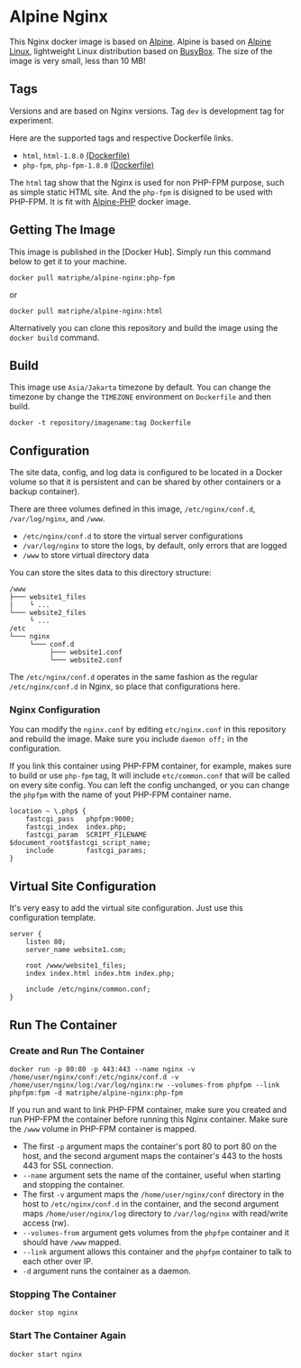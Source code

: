 # Alpine Nginx

This Nginx docker image is based on [Alpine](https://hub.docker.com/_/alpine/). Alpine is based on [Alpine Linux](http://www.alpinelinux.org), lightweight Linux distribution based on [BusyBox](https://hub.docker.com/_/busybox/). The size of the image is very small, less than 10 MB!

## Tags

Versions and are based on Nginx versions. Tag `dev` is development tag for experiment.

Here are the supported tags and respective Dockerfile links.

 * `html`, `html-1.8.0` [(Dockerfile)](https://github.com/matriphe/docker-alpine-nginx/blob/master/html/Dockerfile)
 * `php-fpm`, `php-fpm-1.8.0` [(Dockerfile)](https://github.com/matriphe/docker-alpine-nginx/blob/master/php-fpm/Dockerfile)
 
The `html` tag show that the Nginx is used for non PHP-FPM purpose, such as simple static HTML site. And the `php-fpm` is disigned to be used with PHP-FPM. It is fit with [Alpine-PHP](https://hub.docker.com/r/matriphe/alpine-php/) docker image.

## Getting The Image

This image is published in the [Docker Hub]. Simply run this command below to get it to your machine.

```Shell
docker pull matriphe/alpine-nginx:php-fpm
```

or 

```Shell
docker pull matriphe/alpine-nginx:html
```

Alternatively you can clone this repository and build the image using the `docker build` command.

## Build

This image use `Asia/Jakarta` timezone by default. You can change the timezone by change the `TIMEZONE` environment on `Dockerfile` and then build.

```Shell
docker -t repository/imagename:tag Dockerfile
```

## Configuration

The site data, config, and log data is configured to be located in a Docker volume so that it is persistent and can be shared by other containers or a backup container).

There are three volumes defined in this image, `/etc/nginx/conf.d`, `/var/log/nginx`, and `/www`.

 * `/etc/nginx/conf.d` to store the virtual server configurations
 * `/var/log/nginx` to store the logs, by default, only errors that are logged
 * `/www` to store virtual directory data

You can store the sites data to this directory structure:
```
/www
├─── website1_files
|    └ ...
└─── website2_files
     └ ...
/etc
└─── nginx
	 └─── conf.d
	 	  ├─── website1.conf
	 	  └─── website2.conf
```

The `/etc/nginx/conf.d` operates in the same fashion as the regular `/etc/nginx/conf.d` in Nginx, so place that configurations here.

### Nginx Configuration

You can modify the `nginx.conf` by editing `etc/nginx.conf` in this repository and rebuild the image. Make sure you include `daemon off;` in the configuration.

If you link this container using PHP-FPM container, for example, makes sure to build or use `php-fpm` tag, It will include `etc/common.conf` that will be called on every site config. You can left the config unchanged, or you can change the `phpfpm` with the name of yout PHP-FPM container name.

```Nginx
location ~ \.php$ {
    fastcgi_pass   phpfpm:9000;
    fastcgi_index  index.php;
    fastcgi_param  SCRIPT_FILENAME  $document_root$fastcgi_script_name;
    include        fastcgi_params;
}
```

## Virtual Site Configuration

It's very easy to add the virtual site configuration. Just use this configuration template.

```Nginx
server {
    listen 80;
    server_name website1.com;
    
    root /www/website1_files;
    index index.html index.htm index.php;

    include /etc/nginx/common.conf;
}
```

## Run The Container

### Create and Run The Container

```Shell
docker run -p 80:80 -p 443:443 --name nginx -v /home/user/nginx/conf:/etc/nginx/conf.d -v /home/user/nginx/log:/var/log/nginx:rw --volumes-from phpfpm --link phpfpm:fpm -d matriphe/alpine-nginx:php-fpm
```

If you run and want to link PHP-FPM container, make sure you created and run PHP-FPM the container before running this Nginx container. Make sure the `/www` volume in PHP-FPM container is mapped.

 * The first `-p` argument maps the container's port 80 to port 80 on the host, and the second argument maps the container's 443 to the hosts 443 for SSL connection.
 * `--name` argument sets the name of the container, useful when starting and stopping the container.
 * The first `-v` argument maps the `/home/user/nginx/conf` directory in the host to `/etc/nginx/conf.d` in the container, and  the second argument maps `/home/user/nginx/log` directory to `/var/log/nginx` with read/write access (rw).
 * `--volumes-from` argument gets volumes from the `phpfpm` container and it should have `/www` mapped.
 * `--link` argument allows this container and the `phpfpm` container to talk to each other over IP.
 * `-d` argument runs the container as a daemon.
 
### Stopping The Container

```Shell
docker stop nginx
```
### Start The Container Again

```Shell
docker start nginx
```